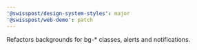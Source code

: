 ```yaml
---
'@swisspost/design-system-styles': major
'@swisspost/web-demo': patch
---
```


Refactors backgrounds for bg-* classes, alerts and notifications.
